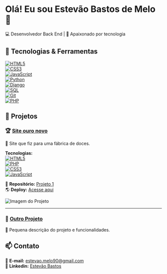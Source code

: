 # Olá! Eu sou Estevão Bastos de Melo 👋  
💻 Desenvolvedor Back End | 🚀 Apaixonado por tecnologia  

## 🔧 Tecnologias & Ferramentas  
[![HTML5](https://img.shields.io/badge/HTML5-E34F26?style=for-the-badge&logo=html5&logoColor=white)](https://developer.mozilla.org/pt-BR/docs/Web/HTML)  
[![CSS3](https://img.shields.io/badge/CSS3-1572B6?style=for-the-badge&logo=css3&logoColor=white)](https://developer.mozilla.org/pt-BR/docs/Web/CSS)  
[![JavaScript](https://img.shields.io/badge/JavaScript-F7DF1E?style=for-the-badge&logo=javascript&logoColor=black)](https://developer.mozilla.org/pt-BR/docs/Web/JavaScript)  
[![Python](https://img.shields.io/badge/Python-3776AB?style=for-the-badge&logo=python&logoColor=white)](https://www.python.org/)  
[![Django](https://img.shields.io/badge/Django-092E20?style=for-the-badge&logo=django&logoColor=white)](https://www.djangoproject.com/)  
[![SQL](https://img.shields.io/badge/SQL-4479A1?style=for-the-badge&logo=mysql&logoColor=white)](https://www.mysql.com/)  
[![Git](https://img.shields.io/badge/Git-F05032?style=for-the-badge&logo=git&logoColor=white)](https://git-scm.com/)  
[![PHP](https://img.shields.io/badge/PHP-777BB4?style=for-the-badge&logo=php&logoColor=white)](https://www.php.net/)  



## 📁 Projetos  

### 🏆 [Site ouro novo](https://github.com/EstevaoBastos/Projeto_1)  
📝 Site que fiz para uma fábrica de doces.  

**Tecnologias:**  
[![HTML5](https://img.shields.io/badge/HTML5-E34F26?style=for-the-badge&logo=html5&logoColor=white)](https://developer.mozilla.org/pt-BR/docs/Web/HTML)  
[![PHP](https://img.shields.io/badge/PHP-777BB4?style=for-the-badge&logo=php&logoColor=white)](https://www.php.net/)  
[![CSS3](https://img.shields.io/badge/CSS3-1572B6?style=for-the-badge&logo=css3&logoColor=white)](https://developer.mozilla.org/pt-BR/docs/Web/CSS)  
[![JavaScript](https://img.shields.io/badge/JavaScript-F7DF1E?style=for-the-badge&logo=javascript&logoColor=black)](https://developer.mozilla.org/pt-BR/docs/Web/JavaScript)  

🔗 **Repositório:** [Projeto 1](https://github.com/EstevaoBastos/Projeto_1)  
🌎 **Deploy:** [Acesse aqui](https://seu-site.com)  

![Imagem do Projeto](https://github.com/seuusuario/projeto1/raw/main/screenshot.png)  

---

### 🚀 [Outro Projeto](https://github.com/EstevaoBastos/Projeto_2)  
📝 Pequena descrição do projeto e funcionalidades.  



## 📫 Contato  
📩 **E-mail:** estevao.melo90@gmail.com  
👔 **Linkedin:** [Estevão Bastos](https://linkedin.com/in/estevão-bastos-de-melo-5b010226b/)  
